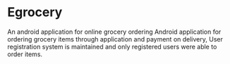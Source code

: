 ﻿# Egrocery
An android application for online grocery ordering
Android application for ordering grocery items through application and payment on delivery, User registration system is maintained and only registered users were able to order items.
